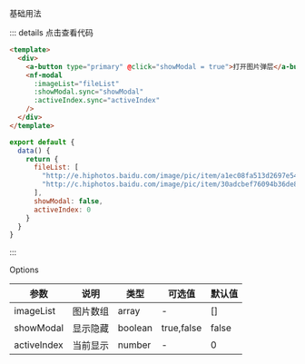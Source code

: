 基础用法

::: details 点击查看代码

```html
<template>
  <div>
    <a-button type="primary" @click="showModal = true">打开图片弹层</a-button>
    <nf-modal
      :imageList="fileList"
      :showModal.sync="showModal"
      :activeIndex.sync="activeIndex"
    />
  </div>
</template>
```

```js
export default {
  data() {
    return {
      fileList: [
        "http://e.hiphotos.baidu.com/image/pic/item/a1ec08fa513d2697e542494057fbb2fb4316d81e.jpg",
        "http://c.hiphotos.baidu.com/image/pic/item/30adcbef76094b36de8a2fe5a1cc7cd98d109d99.jpg",
      ],
      showModal: false,
      activeIndex: 0
    }
  }
}
```

:::

Options

参数|说明|类型|可选值|默认值
--|--|--|--|--
imageList|图片数组|array|-|[]
showModal|显示隐藏|boolean|true,false|false
activeIndex|当前显示|number|-|0

